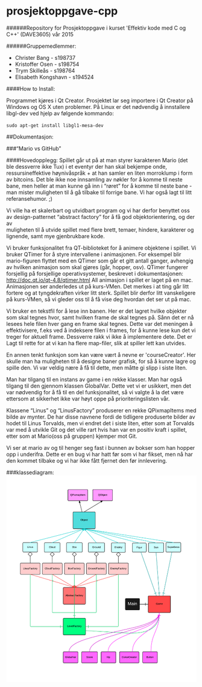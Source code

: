 # prosjektoppgave-cpp
######Repository for Prosjektoppgave i kurset 'Effektiv kode med C og C++' (DAVE3605) vår 2015

######Gruppemedlemmer:
- Christer Bang - s198737
- Kristoffer Osen - s198754
- Trym Skilleås - s198764
- Elisabeth Kongshavn - s194524

####How to Install:

Programmet kjøres i Qt Creator.
Prosjektet lar seg importere i Qt Creator på Windows og OS X uten problemer.
På Linux er det nødvendig å innstallere libgl-dev ved hjelp av følgende kommando:

`sudo apt-get install libgl1-mesa-dev`



##Dokumentasjon:

###“Mario vs GitHub”

####Hovedopplegg:
Spillet går ut på at man styrer karakteren Mario (det ble dessverre ikke Tux) i et eventyr der han skal bekjempe onde, ressursineffektive høynivåspråk + at han samler en liten morroklump i form av bitcoins. Det ble ikke noe innsamling av nøkler for å komme til neste bane, men heller at man kunne gå inn i “røret” for å komme til neste bane - man mister muligheten til å gå tilbake til forrige bane. Vi har også lagt til litt referansehumor. ;)

Vi ville ha et skalerbart og utvidbart program og vi har derfor benyttet oss av design-patternet “abstract factory” for å få god objektorientering, og der av   
muligheten til å utvide spillet med flere brett, temaer, hindere, karakterer og lignende, samt mye gjenbrukbare kode. 

Vi bruker funksjonalitet fra QT-biblioteket for å animere objektene i spillet. Vi bruker QTimer for å styre intervallene i animasjonen. For eksempel blir mario-figuren flyttet med en QTimer som går et gitt antall ganger, avhengig av hvilken animasjon som skal gjøres (går, hopper, osv). QTimer fungerer forsjellig på forsjellige operativsystemer, beskrevet i dokumentasjonen: http://doc.qt.io/qt-4.8/qtimer.html
All animasjon i spillet er laget på en mac. Animasjonen ser anderledes ut på kurs-VMen. Det merkes i at ting går litt fortere og at tyngdekraften virker litt sterk. Spillet blir derfor litt vanskeligere på kurs-VMen, så vi gleder oss til å få vise deg hvordan det ser ut på mac.

Vi bruker en tekstfil for å lese inn banen. Her er det lagret hvilke objekter som skal tegnes hvor, samt hvilken frame de skal tegnes på. Sånn det er nå lesees hele filen hver gang en frame skal tegnes. Dette var det meningen å effektivisere, f.eks ved å indeksere filen i frames, for å kunne lese kun det vi treger for aktuell frame. Dessverre rakk vi ikke å implementere dete. Det er Lagt til rette for at vi kan ha flere map-filer, slik at spiller lett kan utvides.

En annen tenkt funksjon som kan være vært å nevne er 'courseCreator'. Her skulle man ha muligheten til å designe baner grafisk, for så å kunne lagre og spille den. Vi var veldig nære å få til dette, men måtte gi slipp i siste liten.

Man har tilgang til en instans av game i en rekke klasser. Man har også tilgang til den gjennom klassen GlobalVar. Dette vet vi er usikkert, men det var nødvendig for å få til en del funksjonalitet, så vi valgte å la det være ettersom at sikkerhet ikke var høyt oppe på prioriteringslisten vår.

Klassene “Linus” og “LinusFactory” produserer en rekke QPixmapItems med bilde av mynter. De har disse navnene fordi de tidligere produserte bilder av hodet til Linus Torvalds, men vi endret det i siste liten, etter som at Torvalds var med å utvikle Git og det ville rart hvis han var en positiv kraft i spillet, etter som at Mario(oss på gruppen) kjemper mot Git. 

Vi ser at mario av og til henger seg fast i bunnen av bokser som han hopper opp i underifra. Dette er en bug vi har hatt før som vi har fikset, men nå har den kommet tilbake og vi har ikke fått fjernet den før innlevering. 

###klassediagram:
![Alt text](klassediagram.png)



